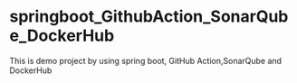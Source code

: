 # springboot_GithubAction_SonarQube_DockerHub
This is demo project by using spring boot, GitHub Action,SonarQube and DockerHub
